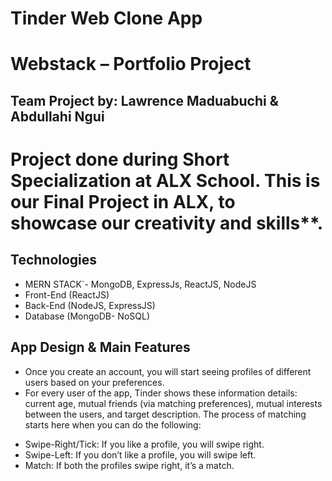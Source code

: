 # Tinder Web Clone App

# Webstack – Portfolio Project

## Team Project by: Lawrence Maduabuchi & Abdullahi Ngui

# Project done during **Short Specialization** at **ALX School**. This is our Final Project in ALX, to showcase our creativity and skills\*\*.

## Technologies

- MERN STACK`- MongoDB, ExpressJs, ReactJS, NodeJS
- Front-End (ReactJS)
- Back-End (NodeJS, ExpressJS)
- Database (MongoDB- NoSQL)

## App Design & Main Features

- Once you create an account, you will start seeing profiles of different users based on your preferences.
- For every user of the app, Tinder shows these information details: current age, mutual friends (via matching preferences), mutual interests between the users, and target description. The process of matching starts here when you can do the following:

* Swipe-Right/Tick: If you like a profile, you will swipe right.
* Swipe-Left: If you don’t like a profile, you will swipe left.
* Match: If both the profiles swipe right, it’s a match.

